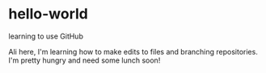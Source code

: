# hello-world
learning to use GitHub 

Ali here, I'm learning how to make edits to files and branching repositories. I'm pretty hungry and need some lunch soon!



